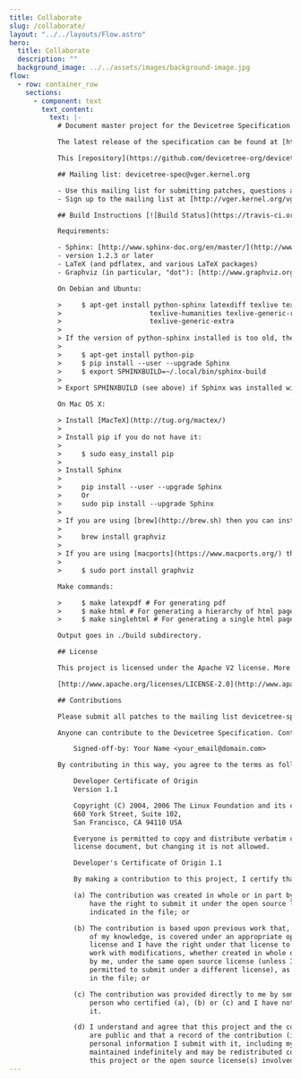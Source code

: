 ```yaml
---
title: Collaborate
slug: /collaborate/
layout: "../../layouts/Flow.astro"
hero:
  title: Collaborate
  description: ""
  background_image: ../../assets/images/background-image.jpg
flow:
  - row: container_row
    sections:
      - component: text
        text_content:
          text: |-
            # Document master project for the Devicetree Specification

            The latest release of the specification can be found at [http://devicetree.org/](http://devicetree.org/) or [https://github.com/devicetree-org/devicetree-specification-released](https://github.com/devicetree-org/devicetree-specification-released)

            This [repository](https://github.com/devicetree-org/devicetree-specification) holds the source for the generation of the Devicetree Specification using Sphinx and LaTeX.

            ## Mailing list: devicetree-spec@vger.kernel.org

            - Use this mailing list for submitting patches, questions and general discussion
            - Sign up to the mailing list at [http://vger.kernel.org/vger-lists.html#devicetree-spec](http://vger.kernel.org/vger-lists.html#devicetree-spec)

            ## Build Instructions [![Build Status](https://travis-ci.org/devicetree-org/devicetree-specification.svg)](https://travis-ci.org/devicetree-org/devicetree-specification)

            Requirements:

            - Sphinx: [http://www.sphinx-doc.org/en/master/](http://www.sphinx-doc.org/en/master/)
            - version 1.2.3 or later
            - LaTeX (and pdflatex, and various LaTeX packages)
            - Graphviz (in particular, "dot"): [http://www.graphviz.org/](http://www.graphviz.org/)

            On Debian and Ubuntu:

            >     $ apt-get install python-sphinx latexdiff texlive texlive-latex-extra \
            >                      texlive-humanities texlive-generic-recommended graphviz \
            >                      texlive-generic-extra
            >
            > If the version of python-sphinx installed is too old, then an additional new version can be installed with the Python package installer:
            >
            >     $ apt-get install python-pip
            >     $ pip install --user --upgrade Sphinx
            >     $ export SPHINXBUILD=~/.local/bin/sphinx-build
            >
            > Export SPHINXBUILD (see above) if Sphinx was installed with pip --user, then follow Make commands below

            On Mac OS X:

            > Install [MacTeX](http://tug.org/mactex/)
            >
            > Install pip if you do not have it:
            >
            >     $ sudo easy_install pip
            >
            > Install Sphinx
            >
            >     pip install --user --upgrade Sphinx
            >     Or
            >     sudo pip install --upgrade Sphinx
            >
            > If you are using [brew](http://brew.sh) then you can install graphviz like this:
            >
            >     brew install graphviz
            >
            > If you are using [macports](https://www.macports.org/) then you can install graphviz like this:
            >
            >     $ sudo port install graphviz

            Make commands:

            >     $ make latexpdf # For generating pdf
            >     $ make html # For generating a hierarchy of html pages
            >     $ make singlehtml # For generating a single html page

            Output goes in ./build subdirectory.

            ## License

            This project is licensed under the Apache V2 license. More information can be found in the LICENSE and NOTICE file or online at:

            [http://www.apache.org/licenses/LICENSE-2.0](http://www.apache.org/licenses/LICENSE-2.0)

            ## Contributions

            Please submit all patches to the mailing list devicetree-spec@vger.kernel.org. Contributions to the Devicetree Specification are managed by the gatekeepers, Grant Likely [grant.likely@secretlab.ca](mailto:grant.likely@secretlab.ca) and Rob Herring [robh@kernel.org](mailto:robh@kernel.org)

            Anyone can contribute to the Devicetree Specification. Contributions to this project should conform to the `Developer Certificate of Origin` as defined at [http://elinux.org/Developer_Certificate_Of_Origin](http://elinux.org/Developer_Certificate_Of_Origin). Commits to this project need to contain the following line to indicate the submitter accepts the DCO:

                Signed-off-by: Your Name <your_email@domain.com>

            By contributing in this way, you agree to the terms as follows:

                Developer Certificate of Origin
                Version 1.1

                Copyright (C) 2004, 2006 The Linux Foundation and its contributors.
                660 York Street, Suite 102,
                San Francisco, CA 94110 USA

                Everyone is permitted to copy and distribute verbatim copies of this
                license document, but changing it is not allowed.

                Developer's Certificate of Origin 1.1

                By making a contribution to this project, I certify that:

                (a) The contribution was created in whole or in part by me and I
                    have the right to submit it under the open source license
                    indicated in the file; or

                (b) The contribution is based upon previous work that, to the best
                    of my knowledge, is covered under an appropriate open source
                    license and I have the right under that license to submit that
                    work with modifications, whether created in whole or in part
                    by me, under the same open source license (unless I am
                    permitted to submit under a different license), as indicated
                    in the file; or

                (c) The contribution was provided directly to me by some other
                    person who certified (a), (b) or (c) and I have not modified
                    it.

                (d) I understand and agree that this project and the contribution
                    are public and that a record of the contribution (including all
                    personal information I submit with it, including my sign-off) is
                    maintained indefinitely and may be redistributed consistent with
                    this project or the open source license(s) involved.
---
```

